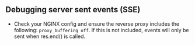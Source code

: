 # 

## Debugging server sent events (SSE)
- Check your NGINX config and ensure the reverse proxy includes the following: `proxy_buffering off`. If this is not included, events will only be sent when res.end() is called.